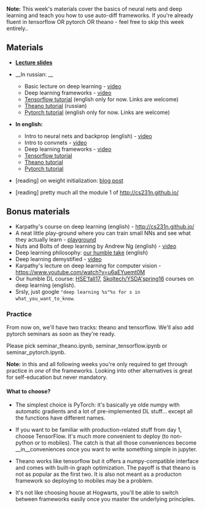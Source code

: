 __Note:__ This week's materials cover the basics of neural nets and deep learning and teach you how to use auto-diff frameworks. If you're already fluent in tensorflow OR pytorch OR theano - feel free to skip this week entirely..

## Materials
* [__Lecture slides__](https://yadi.sk/i/yAO2AJ3M3EKP8g)

- __In russian: __
  * Basic lecture on deep learning - [video](https://yadi.sk/i/yyHZub6R3Ej5dV)
  * Deep learning frameworks - [video](https://yadi.sk/i/hDIkaR4H3EtnXM) 
  * [Tensorflow tutorial](https://www.youtube.com/watch?v=FQ660T4uu7k) (english only for now. Links are welcome)
  * [Theano tutorial](https://yadi.sk/i/54STsEBVpubkn) (russian)
  * [Pytorch tutorial](https://www.youtube.com/watch?v=VMcRWYEKmhw) (english only for now. Links are welcome)

- __In english:__
  * Intro to neural nets and backprop (english) - [video](https://www.youtube.com/watch?v=uXt8qF2Zzfo)
  * Intro to convnets - [video](https://www.youtube.com/watch?v=FmpDIaiMIeA)
  * Deep learning frameworks - [video](https://www.youtube.com/watch?v=Vf_-OkqbwPo)
  * [Tensorflow tutorial](https://www.youtube.com/watch?v=FQ660T4uu7k)
  * [Theano tutorial](https://www.youtube.com/watch?v=OU8I1oJ9HhI)
  * [Pytorch tutorial](https://www.youtube.com/watch?v=VMcRWYEKmhw)

- [reading] on weight initialization: [blog post](http://andyljones.tumblr.com/post/110998971763/an-explanation-of-xavier-initialization)
- [reading] pretty much all the module 1 of http://cs231n.github.io/


## Bonus materials
* Karpathy's course on deep learning (english) - http://cs231n.github.io/
* A neat little play-ground where you can train small NNs and see what they actually learn - [playground](http://playground.tensorflow.org/)
* Nuts and Bolts of deep learning by Andrew Ng (english) - [video](https://www.youtube.com/watch?v=F1ka6a13S9I)
* Deep learning philosophy: [our humble take](https://www.youtube.com/watch?v=9qyE1Ev1Xdw) (english)
* Deep learning demystified - [video](https://www.youtube.com/watch?v=Q9Z20HCPnww)
* Karpathy's lecture on deep learning for computer vision - https://www.youtube.com/watch?v=u6aEYuemt0M
* Our humble DL course: [HSE'fall17](https://github.com/yandexdataschool/HSE_deeplearning), [Skoltech/YSDA'spring16](https://github.com/ddtm/dl-course/) courses on deep learning (english).
* Srsly, just google `"deep learning %s"%s for s in what_you_want_to_know`.

  
### Practice
From now on, we'll have two tracks: theano and tensorflow. We'll also add pytorch seminars as soon as they're ready.

Please pick seminar_theano.ipynb, seminar_tensorflow.ipynb or seminar_pytorch.ipynb.

__Note:__ in this and all following weeks you're only required to get through practice in _one_ of the frameworks. Looking into other alternatives is great for self-education but never mandatory.

#### What to choose?
* The simplest choice is PyTorch: it's basically ye olde numpy with automatic gradients and a lot of pre-implemented DL stuff... except all the functions have different names.
* If you want to be familiar with production-related stuff from day 1, choose TensorFlow. It's much more convenient to deploy (to non-python or to mobiles). The catch is that all those conveniences become __in__conveniences once you want to write something simple in jupyter.
* Theano works like tensorflow but it offers a numpy-compatible interface and comes with built-in graph optimization. The payoff is that theano is not as popular as the first two. It is also not meant as a producton framework so deploying to mobiles may be a problem.

* It's not like choosing house at Hogwarts, you'll be able to switch between frameworks easily once you master the underlying principles.
  

